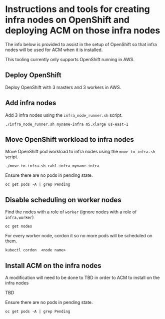 # Instructions and tools for creating infra nodes on OpenShift and deploying ACM on those infra nodes

The info below is provided to assist in the setup of OpenShift so that
infra nodes will be used for ACM when it is installed.

This tooling currently only supports OpenShift running in AWS.

## Deploy OpenShift

Deploy OpenShift with 3 masters and 3 workers in AWS.

## Add infra nodes

Add 3 infra nodes using the `infra_node_runner.sh` script.

```shell
./infra_node_runner.sh myname-infra m5.xlarge us-east-1
```

## Move OpenShift workload to infra nodes
Move OpenShift pod workload to infra nodes using the `move-to-infra.sh` script.

```shell
./move-to-infra.sh cahl-infra myname-infra
```

Ensure there are no pods in pending state.
```shell
oc get pods -A | grep Pending
```

## Disable scheduling on worker nodes

Find the nodes with a role of `worker` (ignore nodes with a role of `infra,worker`)
```shell
oc get nodes
```

For every worker node, cordon it so no more pods will be scheduled on them.
```shell
kubectl cordon  <node name>
```


## Install ACM on the infra nodes

A modification will need to be done to TBD in order to ACM to install on the infra nodes

TBD

Ensure there are no pods in pending state.
```shell
oc get pods -A | grep Pending
```
